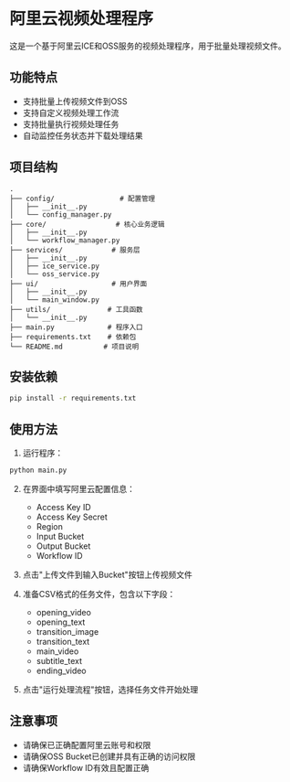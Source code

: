 # 阿里云视频处理程序

这是一个基于阿里云ICE和OSS服务的视频处理程序，用于批量处理视频文件。

## 功能特点

- 支持批量上传视频文件到OSS
- 支持自定义视频处理工作流
- 支持批量执行视频处理任务
- 自动监控任务状态并下载处理结果

## 项目结构

```
.
├── config/                # 配置管理
│   ├── __init__.py
│   └── config_manager.py
├── core/                 # 核心业务逻辑
│   ├── __init__.py
│   └── workflow_manager.py
├── services/            # 服务层
│   ├── __init__.py
│   ├── ice_service.py
│   └── oss_service.py
├── ui/                  # 用户界面
│   ├── __init__.py
│   └── main_window.py
├── utils/              # 工具函数
│   └── __init__.py
├── main.py             # 程序入口
├── requirements.txt    # 依赖包
└── README.md          # 项目说明
```

## 安装依赖

```bash
pip install -r requirements.txt
```

## 使用方法

1. 运行程序：
```bash
python main.py
```

2. 在界面中填写阿里云配置信息：
   - Access Key ID
   - Access Key Secret
   - Region
   - Input Bucket
   - Output Bucket
   - Workflow ID

3. 点击"上传文件到输入Bucket"按钮上传视频文件

4. 准备CSV格式的任务文件，包含以下字段：
   - opening_video
   - opening_text
   - transition_image
   - transition_text
   - main_video
   - subtitle_text
   - ending_video

5. 点击"运行处理流程"按钮，选择任务文件开始处理

## 注意事项

- 请确保已正确配置阿里云账号和权限
- 请确保OSS Bucket已创建并具有正确的访问权限
- 请确保Workflow ID有效且配置正确 